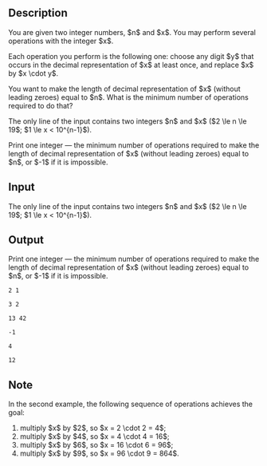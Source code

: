 ## Description

<div><p>You are given two integer numbers, $n$ and $x$. You may perform several operations with the integer $x$.</p><p>Each operation you perform is the following one: choose any digit $y$ that occurs in the decimal representation of $x$ at least once, and replace $x$ by $x \cdot y$.</p><p>You want to make the length of decimal representation of $x$ (without leading zeroes) equal to $n$. What is the minimum number of operations required to do that?</p></div><div class="input-specification"><p>The only line of the input contains two integers $n$ and $x$ ($2 \le n \le 19$; $1 \le x &lt; 10^{n-1}$).</p></div><div class="output-specification"><p>Print one integer — the minimum number of operations required to make the length of decimal representation of $x$ (without leading zeroes) equal to $n$, or $-1$ if it is impossible.</p></div>

## Input

<p>The only line of the input contains two integers $n$ and $x$ ($2 \le n \le 19$; $1 \le x &lt; 10^{n-1}$).</p>

## Output

<p>Print one integer — the minimum number of operations required to make the length of decimal representation of $x$ (without leading zeroes) equal to $n$, or $-1$ if it is impossible.</p>





```input1
2 1
```




```input2
3 2
```




```input3
13 42
```




```output1
-1
```




```output2
4
```




```output3
12
```



## Note

<p>In the second example, the following sequence of operations achieves the goal:</p><ol> <li> multiply $x$ by $2$, so $x = 2 \cdot 2 = 4$; </li><li> multiply $x$ by $4$, so $x = 4 \cdot 4 = 16$; </li><li> multiply $x$ by $6$, so $x = 16 \cdot 6 = 96$; </li><li> multiply $x$ by $9$, so $x = 96 \cdot 9 = 864$. </li></ol>
